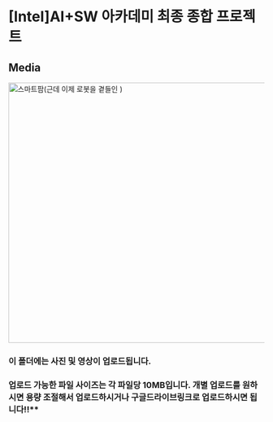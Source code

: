 # [Intel]AI+SW 아카데미 최종 종합 프로젝트
## Media

<img width="512" height="512" alt="스마트팜(근데 이제 로봇을 곁들인 )" src="https://github.com/user-attachments/assets/347c6fc6-cf7c-4a15-87e1-569c6142afd5" />


### 이 폴더에는 사진 및 영상이 업로드됩니다.

### 업로드 가능한 파일 사이즈는 각 파일당 10MB입니다. 개별 업로드를 원하시면 용량 조절해서 업로드하시거나 구글드라이브링크로 업로드하시면 됩니다!!**
